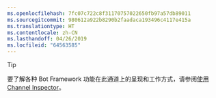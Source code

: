 ```yaml
---
ms.openlocfilehash: 7fc07c722c8f31170757022650fb97a57db89011
ms.sourcegitcommit: 980612a922b8290b2faadaca193496c4117e415a
ms.translationtype: HT
ms.contentlocale: zh-CN
ms.lasthandoff: 04/26/2019
ms.locfileid: "64563585"
---
```

> [!TIP]
> 要了解各种 Bot Framework 功能在此通道上的呈现和工作方式，请参阅[使用 Channel Inspector](~/bot-service-channel-inspector.md)。